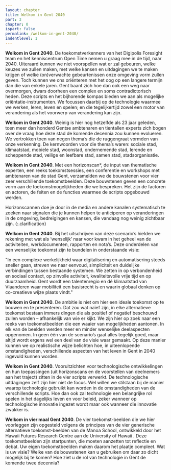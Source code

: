 ```yaml
---
layout: chapter
title: Welkom in Gent 2040
part: 3
chapter: 0
ispart: false
permalink: /welkom-in-gent-2040/
indentlevel: 1
---
```


**Welkom in Gent 2040**. De toekomstverkenners van
het Digipolis Foresight team en het kenniscentrum Open
Time nemen u graag mee in de tijd, naar 2040.
Uiteraard kunnen we niet voorspellen wat er
zal gebeuren, welke keuzes we zullen maken, met welke
kansen en uitdagingen we te maken krijgen of welke (on)verwachte gebeurtenissen onze omgeving vorm zullen
geven. Toch kunnen we ons oriënteren met het oog op een
langere termijn dan die van enkele jaren. Gent baant zich
hoe dan ook een weg naar overmorgen, dwars doorheen
een complex en soms contradictorisch heden. Deze scripts
en het bijhorende kompas bieden we aan als mogelijke
oriëntatie-instrumenten. We focussen daarbij op de technologie
waarmee we werken, leren, leven en spelen; en
die tegelijkertijd zowel een motor van verandering als het
voorwerp van verandering kan zijn.

**Welkom in Gent 2040**. Weinig is hier nog hetzelfde
als 23 jaar geleden, toen meer dan honderd Gentse ambtenaren
en tientallen experts zich bogen over de vraag
hoe deze stad de komende decennia zou kunnen evolueren.
We vertrokken toen van negen thema’s die de ruggengraat
vormden van onze verkenning. De kernwoorden
voor die thema’s waren: sociale stad, klimaatstad,
mobiele stad, woonstad, ondernemende stad, lerende
en scheppende stad, veilige en leefbare stad, samen stad,
stadsorganisatie.

**Welkom in Gent 2040**. Met een <span class="need-clarification">horizonscan*</span>, de input
van thematische experten, een reeks toekomstsessies,
een conferentie en workshops met ambtenaren van de
stad Gent, verzamelden we de bouwstenen voor vier zeer
verschillende toekomstbeelden. Deze bouwstenen geven
een concrete vorm aan de toekomstmogelijkheden die we
bespreken. Het zijn de factoren en actoren, de feiten en de
functies waarmee de scripts opgebouwd werden. 

Horizonscannen doe je door in de media en andere
kanalen systematisch te zoeken naar signalen die je
kunnen helpen te anticiperen op veranderingen in de
omgeving, bedreigingen en kansen, die vandaag nog
weinig zichtbaar zijn.
{:.clarification}

**Welkom in Gent 2040**. Bij het uitschrijven van deze
scenario’s hielden we rekening met wat als ‘wenselijk’ naar
voor kwam in het geheel van de activiteiten, werkdocumenten,
rapporten en nota’s. Deze onderdelen van een wenselijke
toekomst zijn te bundelen in onderstaande visie:

"In een complexe werkelijkheid waar digitalisering
en automatisering steeds sneller gaan, streven we
naar eenvoud, simpliciteit en duidelijke verbindingen
tussen bestaande systemen. We zetten in
op verbondenheid en sociaal contact, op zinvolle
activiteit, kwaliteitsvolle vrije tijd en op duurzaamheid.
Gent wordt een talentenregio en dé klimaatstad
van Vlaanderen waar mobiliteit een basisrecht
is en waarin globaal denken op co-creatieve
wijze plaats vindt."

**Welkom in Gent 2040**. De ambitie is niet om hier een ideale toekomst op te bouwen en te presenteren. Dat zou wat naïef zijn, in elke alternatieve toekomst bestaan immers dingen die als positief of negatief beschouwd zullen worden – afhankelijk van wie er kijkt. We zijn hier op zoek naar een reeks van toekomstbeelden die een waaier van mogelijkheden aantonen. In elk van de beelden werden meer en minder wenselijke deelaspecten opgenomen. In geen één van de scenario’s gaat alles tegelijk goed, maar altijd wordt ergens wel een deel van de visie waar gemaakt. Op deze manier kunnen we op realistische wijze belichten hoe, in uiteenlopende omstandigheden, verschillende aspecten van het leven in Gent in 2040 ingevuld kunnen worden. 

**Welkom in Gent 2040**. Vooruitzichten voor technologische ontwikkelingen en hun toepassingen (uit horizonscans en de voorstellen van deelnemers aan het traject) zitten in de vier scripts verwerkt. De technologische uitdagingen zelf zijn hier niet de focus. Wel willen we stilstaan bij de manier waarop technologie gebruikt kan worden in de omstandigheden van de verschillende scripts. Hoe dan ook zal technologie een belangrijke rol spelen in het dagelijks leven en voor beleid, zeker wanneer op technologische innovatie ingezet wordt maar ook wanneer die innovatie zwakker is. 

**Welkom  in  vier  maal  Gent  2040**.  De  vier  toekomst-beelden die we hier voorleggen zijn opgesteld volgens de principes  van  de  vier  generische  alternatieve  toekomst-beelden van de Manoa School, ontwikkeld door het Hawaii Futures Research Centre aan de University of Hawaii . Deze toekomstbeelden  zijn  startpunten,  die  moeten  aanzetten  tot reflectie en debat. Uw eigen toekomstbeelden maken daarom  het  plaatje  compleet.  Wat  is  uw  visie?  Welke  van  de bouwstenen kan u gebruiken om daar zo dicht mogelijk bij te komen? Hoe ziet u de rol van technologie in Gent de komende twee decennia?
